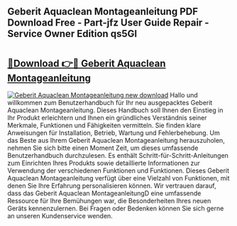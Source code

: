 ## Geberit Aquaclean Montageanleitung PDF Download Free - Part-jfz User Guide Repair - Service Owner Edition qs5Gl

# <h2><a href="http://df6sdj.blite.top/?on=Geberit+Aquaclean+Montageanleitung">🔗Download 👉🔴 Geberit Aquaclean Montageanleitung</a></h2>

[![Geberit Aquaclean Montageanleitung new download](https://i.imgur.com/lujVjoI.png)](http://df6sdj.blite.top/?on=Geberit+Aquaclean+Montageanleitung)
Hallo und willkommen zum Benutzerhandbuch für Ihr neu ausgepacktes Geberit Aquaclean Montageanleitung. Dieses Handbuch soll Ihnen den Einstieg in Ihr Produkt erleichtern und Ihnen ein gründliches Verständnis seiner Merkmale, Funktionen und Fähigkeiten vermitteln. Sie finden klare Anweisungen für Installation, Betrieb, Wartung und Fehlerbehebung. Um das Beste aus Ihrem Geberit Aquaclean Montageanleitung herauszuholen, nehmen Sie sich bitte einen Moment Zeit, um dieses umfassende Benutzerhandbuch durchzulesen. Es enthält Schritt-für-Schritt-Anleitungen zum Einrichten Ihres Produkts sowie detaillierte Informationen zur Verwendung der verschiedenen Funktionen und Funktionen. Dieses Geberit Aquaclean Montageanleitung verfügt über eine Vielzahl von Funktionen, mit denen Sie Ihre Erfahrung personalisieren können. Wir vertrauen darauf, dass das Geberit Aquaclean MontageanleitungD eine umfassende Ressource für Ihre Bemühungen war, die Besonderheiten Ihres neuen Geräts kennenzulernen. Bei Fragen oder Bedenken können Sie sich gerne an unseren Kundenservice wenden.

